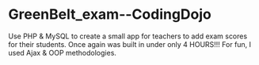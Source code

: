 GreenBelt_exam--CodingDojo
==========================

Use PHP &amp; MySQL to create a small app for teachers to add exam scores for their students. Once again was built in under only 4 HOURS!!! For fun, I used Ajax &amp; OOP methodologies.
